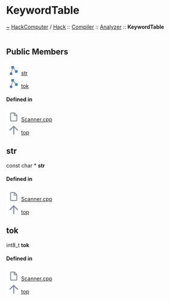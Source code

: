 <a id="keywordtable"></a>
<h1>KeywordTable</h1>
<a id="a01157"></a>
<a href="https://github.com/CharlesCarley/HackComputer#~">~</a>
<a href="index.md#index">HackComputer</a>
<span class="inline-text">/</span>
<a href="a00909.md#hack">Hack</a>
<span class="inline-text">::</span>
<a href="a00915.md#compiler">Compiler</a>
<span class="inline-text">::</span>
<a href="a00914.md#analyzer">Analyzer</a>
<span class="inline-text">::</span>
<span class="bold-text"><b>KeywordTable</b></span>
<br/>
<br/>
<a id="public-members"></a>
<h2>Public Members</h2>
<span class="icon-list-item"><a href="#str" class="icon-list-item"><img src="../images/class.svg" class="icon-list-item"/><span class="icon-list-item">str</span>
</a>
</span>
<br/>
<span class="icon-list-item"><a href="#tok" class="icon-list-item"><img src="../images/class.svg" class="icon-list-item"/><span class="icon-list-item">tok</span>
</a>
</span>
<br/>
<a id="defined-in"></a>
<h4>Defined in</h4>
<span class="icon-list-item"><a href="https://github.com/CharlesCarley/HackComputer/blob/master/Source/Compiler/Analyzer/Scanner.cpp#L32" class="icon-list-item"><img src="../images/file.svg" class="icon-list-item"/><span class="icon-list-item">Scanner.cpp</span>
</a>
</span>
<br/>
<span class="icon-list-item"><a href="#keywordtable" class="icon-list-item"><img src="../images/jumpToTop.svg" class="icon-list-item"/><span class="icon-list-item">top</span>
</a>
</span>
<a id="str"></a>
<h2>str</h2>
<span class="inline-text">const char *</span>
<span class="bold-text"><b>str</b></span>
<br/>
<a id="defined-in"></a>
<h4>Defined in</h4>
<span class="icon-list-item"><a href="https://github.com/CharlesCarley/HackComputer/blob/master/Source/Compiler/Analyzer/Scanner.cpp#L33" class="icon-list-item"><img src="../images/file.svg" class="icon-list-item"/><span class="icon-list-item">Scanner.cpp</span>
</a>
</span>
<br/>
<span class="icon-list-item"><a href="#keywordtable" class="icon-list-item"><img src="../images/jumpToTop.svg" class="icon-list-item"/><span class="icon-list-item">top</span>
</a>
</span>
<br/>
<a id="tok"></a>
<h2>tok</h2>
<span class="inline-text">int8_t</span>
<span class="bold-text"><b>tok</b></span>
<br/>
<a id="defined-in"></a>
<h4>Defined in</h4>
<span class="icon-list-item"><a href="https://github.com/CharlesCarley/HackComputer/blob/master/Source/Compiler/Analyzer/Scanner.cpp#L34" class="icon-list-item"><img src="../images/file.svg" class="icon-list-item"/><span class="icon-list-item">Scanner.cpp</span>
</a>
</span>
<br/>
<span class="icon-list-item"><a href="#keywordtable" class="icon-list-item"><img src="../images/jumpToTop.svg" class="icon-list-item"/><span class="icon-list-item">top</span>
</a>
</span>
<br/>
</div>
</div>
</body>
</html>
